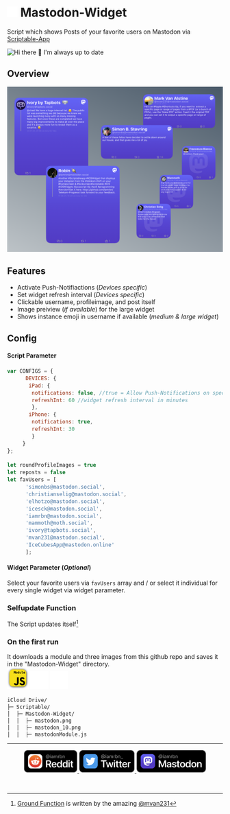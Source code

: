 # <img title="Mastodon Icon" src="/Images/mastodon.png" width="24"/> Mastodon-Widget
Script which shows Posts of your favorite users on Mastodon via [Scriptable-App](https://scriptable.app/)     

![](https://img.shields.io/badge/dynamic/json?url=https%3A%2F%2Fraw.githubusercontent.com%2Fiamrbn%2FMastodon-Widget%2Fmain%2FMastodon-Widget.json%3Ftoken%3DGHSAT0AAAAAACS44I5LXSHOYD2IPJHRP3MGZT5FCXQ&query=version&style=plastic&logo=mastodon&logoColor=5B45DA&logoSize=auto&label=Version&labelColor=white&color=5B45DA "Hi there 👋 I'm always up to date")

## Overview
<img title="Overview Available Widget Sizes" src="/Images/overviewWidgets.png" width="1000"/>

## Features

- Activate Push-Notifiactions (_Devices specific_)
- Set widget refresh interval (_Devices specific_)
- Clickable username, profileimage, and post itself
- Image preiview (_if available_) for the large widget
- Shows instance emoji in username if available (_medium & large widget_)

## Config

#### Script Parameter
``` Javascript
var CONFIGS = {
      DEVICES: {
       iPad: {
        notifications: false, //true = Allow Push-Notifications on specific device
        refreshInt: 60 //widget refresh interval in minutes
        },
       iPhone: {
        notifications: true,
        refreshInt: 30
        }
     }
};

let roundProfileImages = true
let reposts = false
let favUsers = [
      'simonbs@mastodon.social',
      'christianselig@mastodon.social',
      'elhotzo@mastodon.social',
      'icesck@mastodon.social',
      'iamrbn@mastodon.social',
      'mammoth@moth.social',
      'ivory@tapbots.social',
      'mvan231@mastodon.social',
      'IceCubesApp@mastodon.online'
      ];
```

#### Widget Parameter (_Optional_)
Select your favorite users via `favUsers` array and / or select it individual for every single widget via widget parameter.

### Selfupdate Function
The Script updates itself[^1]

### On the first run
It downloads a module and three images from this github repo and saves it in the "Mastodon-Widget" directory.    
<img title="mastodonModule example icon" src="Images/jsModule.png" width="50"/>  <img title="mastodon icon" src="Images/mastodon.png" width="42"/> <img title="mastodon icon with 10% opacity" src="Images/mastodon_10.png" width="42"/>

```
iCloud Drive/
├─ Scriptable/
│  ├─ Mastodon-Widget/
│  │  ├─ mastodon.png
│  │  ├─ mastodon_10.png
│  │  ├─ mastodonModule.js
```

---

<p align="center">
  <a href="https://reddit.com/user/iamrbn/">
    <img title="Follow Me On Reddit: @iamrbn" src="https://github.com/iamrbn/slack-status/blob/08d06ec886dcef950a8acbf4983940ad7fb8bed9/Images/Badges/reddit_black_iamrbn.png" width="125"/>
  </a>
  <a href="https://twitter.com/iamrbn_/">
    <img title="Follow Me On Twitter: @iamrbn_" src="https://github.com/iamrbn/slack-status/blob/ae62582b728c2e2ad8ea6a55cc7729cf71bfaeab/Images/Badges/twitter_black.png" width="130"/>
  </a>
  <a href="https://mastodon.social/@iamrbn">
    <img title="Follow Me On Mastodon: @iamrbn@mastodon.socail" src="https://github.com/iamrbn/slack-status/blob/1e67e1ea969b791a36ebb71142ec8719594e1e8d/Images/Badges/mastodon_black.png" width="163"/>
  </a>
</p>

<br>

[^1]:[Ground Function](https://github.com/mvan231/Scriptable#updater-mechanism-code-example "GitHub Repo") is written by the amazing [@mvan231](https://mastodon.social/@mvan231 "Mastodon")
